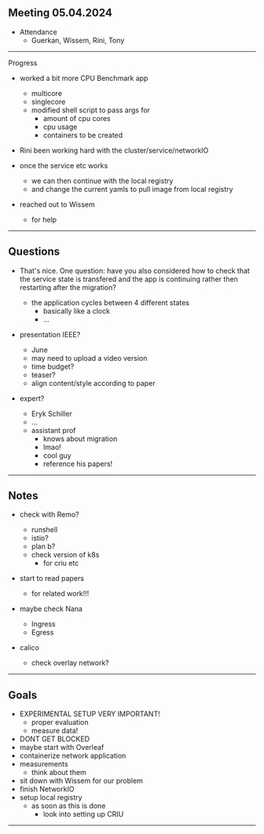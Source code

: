Meeting 05.04.2024
---

- Attendance
	- Guerkan, Wissem, Rini, Tony

---

Progress
- worked a bit more CPU Benchmark app
	- multicore
	- singlecore
	- modified shell script to pass args for
		- amount of cpu cores
		- cpu usage
		- containers to be created

- Rini been working hard with the cluster/service/networkIO

- once the service etc works
	- we can then continue with the local registry
	- and change the current yamls to pull image from local registry

- reached out to Wissem
	- for help	

---

Questions
- 
	
- That's nice. One question: have you also considered how to check that the service state is transfered and the app is continuing rather then restarting after the migration?
	- the application cycles between 4 different states
		- basically like a clock
		- ...

- presentation	IEEE?
	- June
	- may need to upload a video version
	- time budget?
	- teaser?
	- align content/style according to paper
	
- expert?
	- Eryk Schiller
	- ...
	- assistant prof
		- knows about migration
		- lmao!
		- cool guy
		- reference his papers!

---

Notes
- 

- check with Remo?
	- runshell
	- istio?
	- plan b?
	- check version of k8s
		- for criu etc

- start to read papers
	- for related work!!!

- maybe check Nana
	- Ingress
	- Egress

- calico
	- check overlay network?	

---

Goals
-

- EXPERIMENTAL SETUP VERY IMPORTANT!
	- proper evaluation
	- measure data!
- DONT GET BLOCKED
- maybe start with Overleaf
- containerize network application
- measurements
	- think about them
- sit down with Wissem for our problem
- finish NetworkIO
- setup local registry
	- as soon as this is done
		- look into setting up CRIU

---	